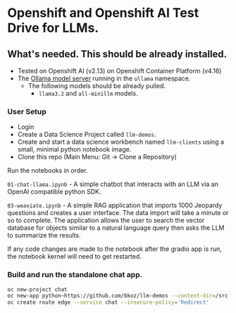 # Openshift and Openshift AI Test Drive for LLMs. 

## What's needed. This should be already installed.

- Tested on Openshift AI (v2.13) on Openshift Container Platform (v4.16)
- The [Ollama model server](https://github.com/bkoz/ollama) running in the `ollama` namespace.
  - The following models should be already pulled.
    - `llama3.2` and `all-minillm` models.

### User Setup

- Login 
- Create a Data Science Project called `llm-demos`.
- Create and start a data science workbench named `llm-clients` using a small, minimal python 
notebook image.
- Clone this repo (Main Menu: Git -> Clone a Repository)

Run the notebooks in order.

`01-chat-llama.ipynb` - A simple chatbot that interacts with an LLM via
an OpenAI compatible python SDK.

`03-weaviate.ipynb` - A simple RAG application that imports 1000 Jeopardy
questions and creates a user interface.
The data import will take a minute or so to complete. The application allows the user
to search the vector database for objects similar to a natural language query then asks the LLM to 
summarize the results. 

If any code changes are made to the notebook after the gradio app is run, the notebook kernel
will need to get restarted.

### Build and run the standalone chat app.

```bash
oc new-project chat
oc new-app python~https://github.com/bkoz/llm-demos --context-dir=/src --name=chat
oc create route edge --service chat --insecure-policy='Redirect'
```
